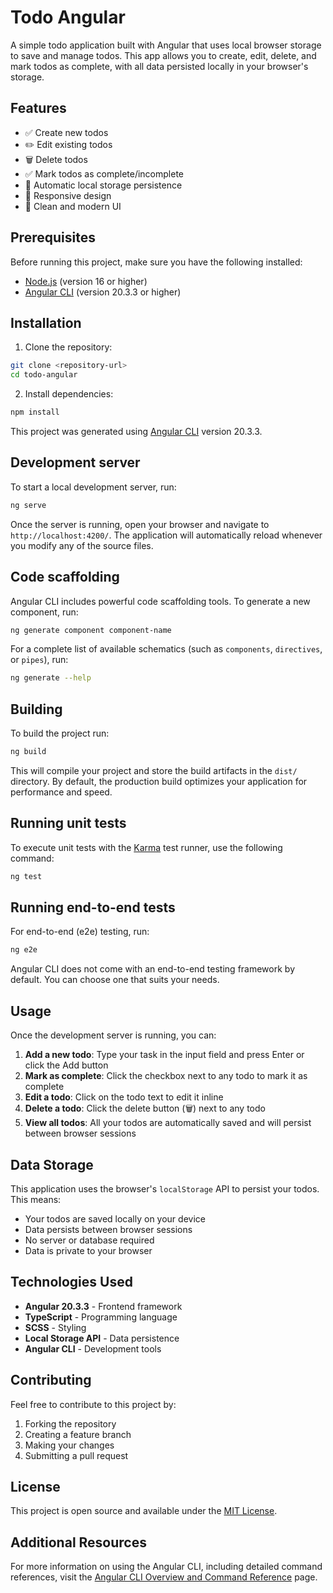# Todo Angular

A simple todo application built with Angular that uses local browser storage to save and manage todos. This app allows you to create, edit, delete, and mark todos as complete, with all data persisted locally in your browser's storage.

## Features

- ✅ Create new todos
- ✏️ Edit existing todos
- 🗑️ Delete todos
- ✅ Mark todos as complete/incomplete
- 💾 Automatic local storage persistence
- 📱 Responsive design
- 🎨 Clean and modern UI

## Prerequisites

Before running this project, make sure you have the following installed:
- [Node.js](https://nodejs.org/) (version 16 or higher)
- [Angular CLI](https://angular.dev/tools/cli) (version 20.3.3 or higher)

## Installation

1. Clone the repository:
```bash
git clone <repository-url>
cd todo-angular
```

2. Install dependencies:
```bash
npm install
```

This project was generated using [Angular CLI](https://github.com/angular/angular-cli) version 20.3.3.

## Development server

To start a local development server, run:

```bash
ng serve
```

Once the server is running, open your browser and navigate to `http://localhost:4200/`. The application will automatically reload whenever you modify any of the source files.

## Code scaffolding

Angular CLI includes powerful code scaffolding tools. To generate a new component, run:

```bash
ng generate component component-name
```

For a complete list of available schematics (such as `components`, `directives`, or `pipes`), run:

```bash
ng generate --help
```

## Building

To build the project run:

```bash
ng build
```

This will compile your project and store the build artifacts in the `dist/` directory. By default, the production build optimizes your application for performance and speed.

## Running unit tests

To execute unit tests with the [Karma](https://karma-runner.github.io) test runner, use the following command:

```bash
ng test
```

## Running end-to-end tests

For end-to-end (e2e) testing, run:

```bash
ng e2e
```

Angular CLI does not come with an end-to-end testing framework by default. You can choose one that suits your needs.

## Usage

Once the development server is running, you can:

1. **Add a new todo**: Type your task in the input field and press Enter or click the Add button
2. **Mark as complete**: Click the checkbox next to any todo to mark it as complete
3. **Edit a todo**: Click on the todo text to edit it inline
4. **Delete a todo**: Click the delete button (🗑️) next to any todo
5. **View all todos**: All your todos are automatically saved and will persist between browser sessions

## Data Storage

This application uses the browser's `localStorage` API to persist your todos. This means:
- Your todos are saved locally on your device
- Data persists between browser sessions
- No server or database required
- Data is private to your browser

## Technologies Used

- **Angular 20.3.3** - Frontend framework
- **TypeScript** - Programming language
- **SCSS** - Styling
- **Local Storage API** - Data persistence
- **Angular CLI** - Development tools

## Contributing

Feel free to contribute to this project by:
1. Forking the repository
2. Creating a feature branch
3. Making your changes
4. Submitting a pull request

## License

This project is open source and available under the [MIT License](LICENSE).

## Additional Resources

For more information on using the Angular CLI, including detailed command references, visit the [Angular CLI Overview and Command Reference](https://angular.dev/tools/cli) page.
